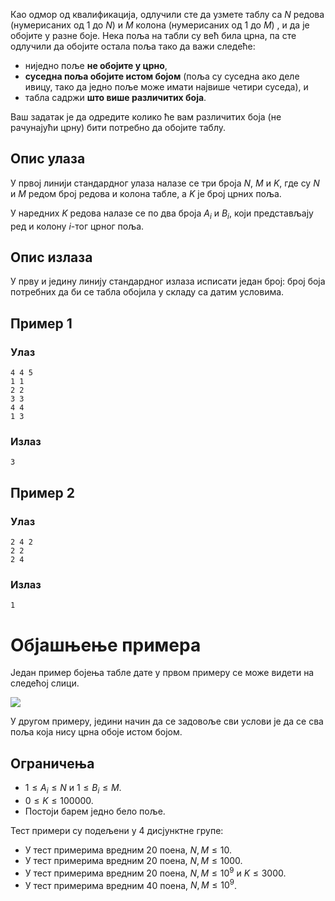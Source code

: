﻿
Као одмор од квалификација, одлучили сте да узмете таблу са $N$ редова (нумерисаних од 1 до $N$) и $M$ колона (нумерисаних од 1 до $M$) , и да је обојите у разне боје. Нека поља на табли су већ била црна, па сте одлучили да обојите остала поља тако да важи следеће:

- ниједно поље **не обојите у црно**,
- **суседна поља обојите истом бојом** (поља су суседна ако деле ивицу, тако да једно поље може имати највише четири суседа), и
- табла садржи **што више различитих боја**.

Ваш задатак је да одредите колико ће вам различитих боја (не рачунајући црну) бити потребно да обојите таблу.

## Опис улаза

У првој линији стандардног улаза налазе се три броја $N$, $M$ и $K$, где су $N$ и $M$ редом број редова и колона табле, а $K$ је број црних поља.

У наредних $K$ редова налазе се по два броја $A_i$ и $B_i$, који представљају ред и колону $i$-тог црног поља.

## Опис излаза

У прву и једину линију стандардног излаза исписати један број: број боја потребних да би се табла обојила у складу са датим условима.

## Пример 1

### Улаз

```
4 4 5
1 1
2 2
3 3
4 4
1 3
```

### Излаз

```
3
```

## Пример 2

### Улаз

```
2 4 2
2 2
2 4
```

### Излаз

```
1
```

# Објашњење примера

Један пример бојења табле дате у првом примеру се може видети на следећој слици.

![](https://petljamediastorage.blob.core.windows.net/root/Media/Default/Takmicenja/Kvalifikacije/boje.png)



У другом примеру, једини начин да се задовоље сви услови је да се сва поља која нису црна обоје истом бојом.

## Ограничења

- $1 \leq A_i \leq N$ и $1 \leq B_i \leq M$.
- $0 \leq K \leq 100000$.
- Постоји барем једно бело поље.

Тест примери су подељени у 4 дисјунктне групе:

- У тест примерима вредним 20 поена, $N, M \leq 10$.
- У тест примерима вредним 20 поена, $N, M \leq 1000$.
- У тест примерима вредним 20 поена, $N, M \leq 10^9$ и $K \leq 3000$.
- У тест примерима вредним 40 поена, $N, M \leq 10^9$.
